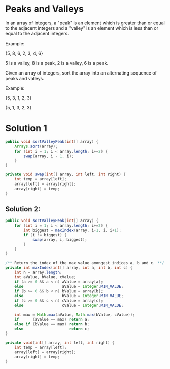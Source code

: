 # Peaks and Valleys

In an array of integers, a "peak" is an element which is greater than or equal to the adjacent integers and a "valley" is an element which is less than or equal to the adjacent integers.

Example:

{5, 8, 6, 2, 3, 4, 6}

5 is a valley, 8 is a peak, 2 is a valley, 6 is a peak.

Given an array of integers, sort the array into an alternating sequence of peaks and valleys.

Example:

{5, 3, 1, 2, 3}

{5, 1, 3, 2, 3}


# Solution 1

```java
public void sortValleyPeak(int[] array) {
    Arrays.sort(array);
    for (int i = 1; i < array.length; i+=2) {
        swap(array, i - 1, i);
    }
}

private void swap(int[] array, int left, int right) {
    int temp = array[left];
    array[left] = array[right];
    array[right] = temp;
}
```

## Solution 2:

```java
public void sortValleyPeak(int[] array) {
    for (int i = 1; i < array.length; i+=2) {
        int biggest = maxIndex(array, i-1, i, i+1);
        if (i != biggest) {
            swap(array, i, biggest);
        }
    }
}

/** Return the index of the max value amongest indices a, b and c. **/
private int maxIndex(int[] array, int a, int b, int c) {
    int n = array.length;
    int aValue, bValue, cValue;
    if (a >= 0 && a < n) aValue = array[a];
    else                 aValue = Integer.MIN_VALUE;
    if (b >= 0 && b < n) bValue = array[b];
    else                 bValue = Integer.MIN_VALUE;
    if (c >= 0 && c < n) cValue = array[c];
    else                 cValue = Integer.MIN_VALUE;
    
    int max = Math.max(aValue, Math.max(bValue, cValue));
    if      (aValue == max) return a;
    else if (bValue == max) return b;
    else                    return c;
}

private void(int[] array, int left, int right) {
    int temp = array[left];
    array[left] = array[right];
    array[right] = temp;
}
```
